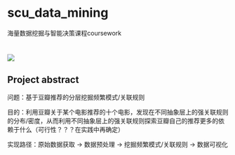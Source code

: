 # scu_data_mining
海量数据挖掘与智能决策课程coursework
#
[![](https://img.shields.io/badge/Download-Latest-yellow.svg)](https://github.com/yehxl/scu_data_mining/archive/refs/heads/main.zip)
## Project abstract
问题：基于豆瓣推荐的分层挖掘频繁模式/关联规则

目的：利用豆瓣关于某个电影推荐的十个电影，发现在不同抽象层上的强关联规则的分布/密度，从而利用不同抽象层上的强关联规则探索豆瓣自己的推荐更多的依赖于什么（可行性？？？在实践中再确定）

实现路径：原始数据获取 -> 数据预处理 -> 挖掘频繁模式/关联规则 -> 数据可视化
